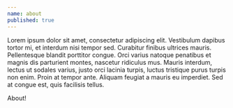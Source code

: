 ```yaml
---
name: about
published: true
---
```


Lorem ipsum dolor sit amet, consectetur adipiscing elit. Vestibulum dapibus tortor mi, et interdum nisi tempor sed. Curabitur finibus ultrices mauris. Pellentesque blandit porttitor congue. Orci varius natoque penatibus et magnis dis parturient montes, nascetur ridiculus mus. Mauris interdum, lectus ut sodales varius, justo orci lacinia turpis, luctus tristique purus turpis non enim. Proin at tempor ante. Aliquam feugiat a mauris eu imperdiet. Sed at congue est, quis facilisis tellus.

About!